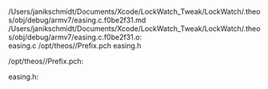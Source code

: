 /Users/janikschmidt/Documents/Xcode/LockWatch_Tweak/LockWatch/.theos/obj/debug/armv7/easing.c.f0be2f31.md /Users/janikschmidt/Documents/Xcode/LockWatch_Tweak/LockWatch/.theos/obj/debug/armv7/easing.c.f0be2f31.o: \
  easing.c /opt/theos//Prefix.pch easing.h

/opt/theos//Prefix.pch:

easing.h:

